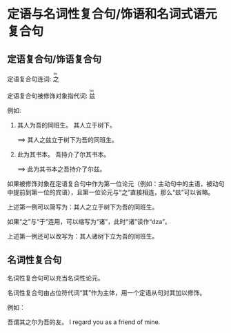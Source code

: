 # 定语与名词性复合句/饰语和名词式语元复合句

## 定语复合句/饰语复合句

定语复合句连词: <ruby><rb>之</rb><rt> de </rt></ruby>

定语复合句被修饰对象指代词: <ruby><rb>兹</rb><rt> tas </rt></ruby>

例如: 

 1. 其人为吾的同班生。  其人立于树下。

    ==> 其人之兹立于树下为吾的同班生。

 2. 此为其书本。  吾持介了尔其书本。

    ==> 此为其书本之吾持介了尔兹。

如果被修饰对象在定语复合句中作为第一位论元（例如：主动句中的主语，被动句中提前到第一位的宾语），且第一位论元与“之”直接相连，那么“兹”可以省略。

上述第一例可以简写为：其人之立于树下为吾的同班生。

如果“之”与“于”连用，可以缩写为“诸”，此时“诸”读作“dza”。

上述第一例还可以改写为：其人诸树下立为吾的同班生。

## 名词性复合句

名词性复合句可以充当名词性论元。

名词性复合句由占位符代词“其”作为主体，用一个定语从句对其加以修饰。

例如：

吾谓其之尔为吾的友。  I regard you as a friend of mine.
